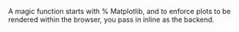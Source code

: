 A magic function starts with % Matplotlib, and to enforce plots to be rendered within the browser, you pass in inline as the backend.



